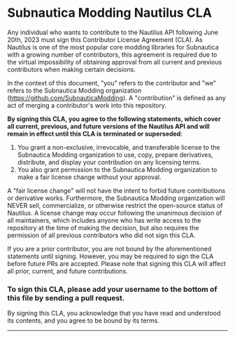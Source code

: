 # Subnautica Modding Nautilus CLA

Any individual who wants to contribute to the Nautilus API following June 20th, 2023 must sign this Contributor License Agreement (CLA). As Nautilus is one of the most popular core modding libraries for Subnautica with a growing number of contributors, this agreement is required due to the virtual impossibility of obtaining approval from all current and previous contributors when making certain decisions.

In the context of this document, "you" refers to the contributor and "we" refers to the Subnautica Modding organization (<https://github.com/SubnauticaModding>).  A "contribution" is defined as any act of merging a contributor's work into this repository.

**By signing this CLA, you agree to the following statements, which cover all current, previous, and future versions of the Nautilus API and will remain in effect until this CLA is terminated or superseded**:

1. You grant a non-exclusive, irrevocable, and transferable license to the Subnautica Modding organization to use, copy, prepare derivatives, distribute, and display your contribution on any licensing terms.
2. You also grant permission to the Subnautica Modding organization to make a fair license change without your approval.

A "fair license change" will not have the intent to forbid future contributions or derivative works. Furthermore, the Subnautica Modding organization will NEVER sell, commercialize, or otherwise restrict the open-source status of Nautilus. A license change may occur following the unanimous decision of all maintainers, which includes anyone who has write access to the repository at the time of making the decision, but also requires the permission of all previous contributors who did not sign this CLA.

If you are a prior contributor, you are not bound by the aforementioned statements until signing. However, you may be required to sign the CLA before future PRs are accepted. Please note that signing this CLA will affect all prior, current, and future contributions.

### To sign this CLA, please add your username to the bottom of this file by sending a pull request.

By signing this CLA, you acknowledge that you have read and understood its contents, and you agree to be bound by its terms.

---
